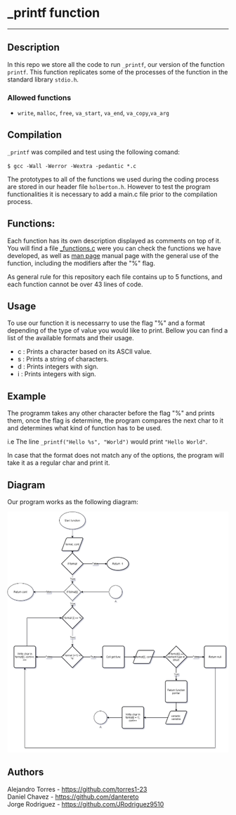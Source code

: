 # _printf function
---
## Description

In this repo we store all the code to run ``_printf``,  our version of the function ``printf``. This function replicates some of the processes of the function in the standard library ``stdio.h``.

### Allowed functions

* ``write``, ``malloc``, ``free``, ``va_start``, ``va_end``, ``va_copy``,``va_arg``

## Compilation

``_printf`` was compiled and test using the following comand:

``$ gcc -Wall -Werror -Wextra -pedantic *.c``

The prototypes to all of the functions we used during the coding process are stored in our header file ``holberton.h``. However to test the program functionalities it is necessary to add a main.c file prior to the compilation process.

## Functions:

Each function has its own description displayed as comments on top of it. You will find a file [_functions.c](https://github.com/JRodriguez9510/printf_mycopy/blob/master/_functions.c) were you can check the functions we have developed, as well as [man page](https://github.com/JRodriguez9510/printf_mycopy/blob/master/man_3_printf) manual page with the general use of the function, including the modifiers after the "%" flag.

As general rule for this repository each file contains up to 5 functions, and each function cannot be over 43 lines of code.

## Usage  
To use our function it is necessarry to use the flag "%" and a format depending of the type of value you would like to print. Bellow you can find a list of the available formats and their usage.  
- c : Prints a character based on its ASCII value.  
- s : Prints a string of characters.  
- d : Prints integers with sign.  
- i : Prints integers with sign.

## Example  
The programm takes any other character before the flag "%" and prints them, once the flag is determine, the program compares the next char to it and determines what kind of function has to be used.
  
i.e The line ``_printf("Hello %s", "World")`` would print ``"Hello World"``.  
  
In case that the format does not match any of the options, the program will take it as a regular char and print it.  
## Diagram  
Our program works as the following diagram:
  
![](https://github.com/JRodriguez9510/printf_mycopy/blob/master/Diagram%20_printf.png?raw=true)  
  
## Authors  
  
Alejandro Torres - https://github.com/torres1-23  
Daniel Chavez - https://github.com/dantereto  
Jorge Rodriguez - https://github.com/JRodriguez9510  